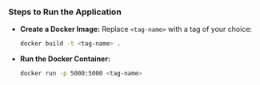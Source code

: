 ### Steps to Run the Application

- **Create a Docker Image:** Replace `<tag-name>` with a tag of your choice:
	```bash
	docker build -t <tag-name> .
	```
- **Run the Docker Container:** 
	```bash
	docker run -p 5000:5000 <tag-name>
	```